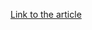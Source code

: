 [Link to the article](https://insight-jp.nttsecurity.com/post/102glv5/pandas-new-arsenal-part-3-smanager)
